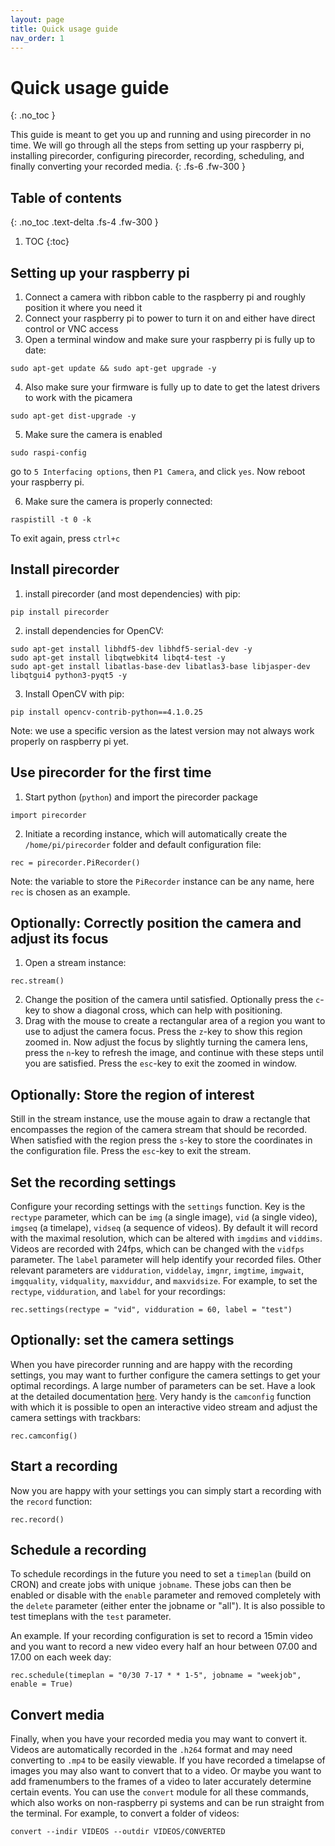 ```yaml
---
layout: page
title: Quick usage guide
nav_order: 1
---
```


# Quick usage guide
{: .no_toc }

This guide is meant to get you up and running and using pirecorder in no time. We will go through all the steps from setting up your raspberry pi, installing pirecorder, configuring pirecorder, recording, scheduling, and finally converting your recorded media.
{: .fs-6 .fw-300 }

## Table of contents
{: .no_toc .text-delta .fs-4 .fw-300 }

1. TOC
{:toc}

## Setting up your raspberry pi
1. Connect a camera with ribbon cable to the raspberry pi and roughly position it where you need it
2. Connect your raspberry pi to power to turn it on and either have direct control or VNC access
3. Open a terminal window and make sure your raspberry pi is fully up to date:
```
sudo apt-get update && sudo apt-get upgrade -y
```
4. Also make sure your firmware is fully up to date to get the latest drivers to work with the picamera
```
sudo apt-get dist-upgrade -y
```
5. Make sure the camera is enabled
```
sudo raspi-config
```
go to `5 Interfacing options`, then `P1 Camera`, and click `yes`. Now reboot your raspberry pi.

6. Make sure the camera is properly connected:
```
raspistill -t 0 -k
```
To exit again, press `ctrl+c`

## Install pirecorder
1. install pirecorder (and most dependencies) with pip:
```
pip install pirecorder
```
2. install dependencies for OpenCV:
```
sudo apt-get install libhdf5-dev libhdf5-serial-dev -y
sudo apt-get install libqtwebkit4 libqt4-test -y
sudo apt-get install libatlas-base-dev libatlas3-base libjasper-dev libqtgui4 python3-pyqt5 -y
```
3. Install OpenCV with pip:
```
pip install opencv-contrib-python==4.1.0.25
```
Note: we use a specific version as the latest version may not always work properly on raspberry pi yet.

## Use pirecorder for the first time
1. Start python (`python`) and import the pirecorder package
```
import pirecorder
```
2. Initiate a recording instance, which will automatically create the `/home/pi/pirecorder` folder and default configuration file:
```
rec = pirecorder.PiRecorder()
```
Note: the variable to store the `PiRecorder` instance can be any name, here `rec` is chosen as an example.

## Optionally: Correctly position the camera and adjust its focus
1. Open a stream instance:
```
rec.stream()
```
2. Change the position of the camera until satisfied. Optionally press the `c`-key to show a diagonal cross, which can help with positioning.
3. Drag with the mouse to create a rectangular area of a region you want to use to adjust the camera focus. Press the `z`-key to show this region zoomed in. Now adjust the focus by slightly turning the camera lens, press the `n`-key to refresh the image, and continue with these steps until you are satisfied. Press the `esc`-key to exit the zoomed in window.

## Optionally: Store the region of interest
Still in the stream instance, use the mouse again to draw a rectangle that encompasses the region of the camera stream that should be recorded. When satisfied with the region press the `s`-key to store the coordinates in the configuration file. Press the `esc`-key to exit the stream.

## Set the recording settings
Configure your recording settings with the `settings` function. Key is the `rectype` parameter, which can be `img` (a single image), `vid` (a single video), `imgseq` (a timelape), `vidseq` (a sequence of videos). By default it will record with the maximal resolution, which can be altered with `imgdims` and `viddims`. Videos are recorded with 24fps, which can be changed with the `vidfps` parameter. The `label` parameter will help identify your recorded files. Other relevant parameters are `vidduration`, `viddelay`, `imgnr`, `imgtime`, `imgwait`, `imgquality`, `vidquality`, `maxviddur`, and `maxvidsize`. For example, to set the `rectype`, `vidduration`, and `label` for your recordings:
```
rec.settings(rectype = "vid", vidduration = 60, label = "test")
```

## Optionally: set the camera settings
When you have pirecorder running and are happy with the recording settings, you may want to further configure the camera settings to get your optimal recordings. A large number of parameters can be set. Have a look at the detailed documentation [here](6-configure-camera-settings.md). Very handy is the `camconfig` function with which it is possible to open an interactive video stream and adjust the camera settings with trackbars:
```
rec.camconfig()
```

## Start a recording
Now you are happy with your settings you can simply start a recording with the `record` function:
```
rec.record()
```

## Schedule a recording
To schedule recordings in the future you need to set a `timeplan` (build on CRON) and create jobs with unique `jobname`. These jobs can then be enabled or disable with the `enable` parameter and removed completely with the `delete` parameter (either enter the jobname or "all"). It is also possible to test timeplans with the `test` parameter.

An example. If your recording configuration is set to record a 15min video and you want to record a new video every half an hour between 07.00 and 17.00 on each week day:

```
rec.schedule(timeplan = "0/30 7-17 * * 1-5", jobname = "weekjob", enable = True)
```

## Convert media
Finally, when you have your recorded media you may want to convert it. Videos are automatically recorded in the `.h264` format and may need converting to `.mp4` to be easily viewable. If you have recorded a timelapse of images you may also want to convert that to a video. Or maybe you want to add framenumbers to the frames of a video to later accurately determine certain events. You can use the `convert` module for all these commands, which also works on non-raspberry pi systems and can be run straight from the terminal. For example, to convert a folder of videos:

```
convert --indir VIDEOS --outdir VIDEOS/CONVERTED
```
